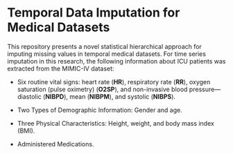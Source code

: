 # Temporal Data Imputation for Medical Datasets

This repository presents a novel statistical hierarchical approach for imputing missing values in temporal medical datasets. For time series imputation in this research, the following information about ICU patients was extracted from the MIMIC-IV dataset:

- Six routine vital signs: heart rate (**HR**), respiratory rate (**RR**), oxygen saturation (pulse oximetry) (**O2SP**), and non-invasive blood pressure—diastolic (**NIBPD**), mean (**NIBPM**), and systolic (**NIBPS**).
  
- Two Types of Demographic Information: Gender and age.

- Three Physical Characteristics: Height, weight, and body mass index (BMI).

- Administered Medications.

